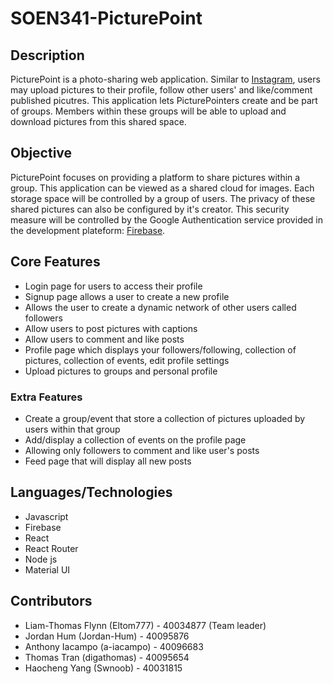# SOEN341-PicturePoint

## Description
PicturePoint is a photo-sharing web application. Similar to [Instagram](https://help.instagram.com/424737657584573), users may upload pictures to their profile, follow other users' and like/comment published picutres. This application lets PicturePointers create and be part of groups. Members within these groups will be able to upload and download pictures from this shared space. 
## Objective
PicturePoint focuses on providing a platform to share pictures within a group. This application can be viewed as a shared cloud for images. Each storage space will be controlled by a group of users. The privacy of these shared pictures can also be configured by it's creator. This security measure will be controlled by the Google Authentication service provided in the development plateform: [Firebase](https://firebase.google.com/).
## Core Features
- Login page for users to access their profile
- Signup page allows a user to create a new profile
- Allows the user to create a dynamic network of other users called followers
- Allow users to post pictures with captions
- Allow users to comment and like posts
- Profile page which displays your followers/following, collection of pictures, collection of events, edit profile settings
- Upload pictures to groups and personal profile
### Extra Features
- Create a group/event that store a collection of pictures uploaded by users within that group
- Add/display a collection of events on the profile page
- Allowing only followers to comment and like user's posts
- Feed page that will display all new posts
## Languages/Technologies
- Javascript
- Firebase
- React
- React Router
- Node js
- Material UI
## Contributors
- Liam-Thomas Flynn (Eltom777) - 40034877 (Team leader)
- Jordan Hum (Jordan-Hum) - 40095876
- Anthony Iacampo (a-iacampo) - 40096683
- Thomas Tran (digathomas) - 40095654
- Haocheng Yang (Swnoob) - 40031815
